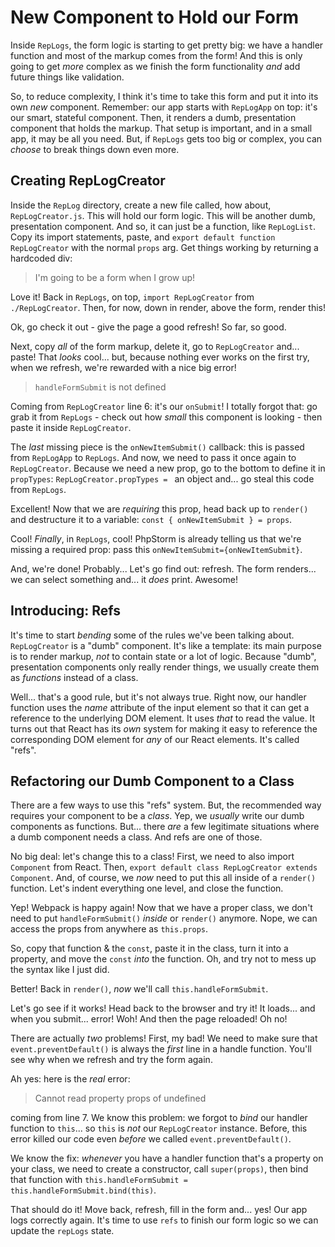 # New Component to Hold our Form

Inside `RepLogs`, the form logic is starting to get pretty big: we have a handler
function and most of the markup comes from the form! And this is only going to
get *more* complex as we finish the form functionality *and* add future things like
validation.

So, to reduce complexity, I think it's time to take this form and put it into its
own *new* component. Remember: our app starts with `RepLogApp` on top: it's our
smart, stateful component. Then, it renders a dumb, presentation component that
holds the markup. That setup is important, and in a small app, it may be all you
need. But, if `RepLogs` gets too big or complex, you can *choose* to break things
down even more.

## Creating RepLogCreator

Inside the `RepLog` directory, create a new file called, how about, `RepLogCreator.js`.
This will hold our form logic. This will be another dumb, presentation component.
And so, it can just be a function, like `RepLogList`. Copy its import statements,
paste, and `export default function RepLogCreator` with the normal `props` arg.
Get things working by returning a hardcoded div:

> I'm going to be a form when I grow up!

Love it! Back in `RepLogs`, on top, `import RepLogCreator` from `./RepLogCreator`.
Then, for now, down in render, above the form, render this!

Ok, go check it out - give the page a good refresh! So far, so good.

Next, copy *all* of the form markup, delete it, go to `RepLogCreator` and... paste!
That *looks* cool... but, because nothing ever works on the first try, when we
refresh, we're rewarded with a nice big error!

> `handleFormSubmit` is not defined

Coming from `RepLogCreator` line 6: it's our `onSubmit`! I totally forgot that:
go grab it from `RepLogs` - check out how *small* this component is looking - 
then paste it inside `RepLogCreator`.

The *last* missing piece is the `onNewItemSubmit()` callback: this is passed from
`RepLogApp` to `RepLogs`. And now, we need to pass it once again to `RepLogCreator`.
Because we need a new prop, go to the bottom to define it in `propTypes`:
`RepLogCreator.propTypes = ` an object and... go steal this code from `RepLogs`.

Excellent! Now that we are *requiring* this prop, head back up to `render()` and
destructure it to a variable: `const { onNewItemSubmit } = props`.

Cool! *Finally*, in `RepLogs`, cool! PhpStorm is already telling us that we're
missing a required prop: pass this `onNewItemSubmit={onNewItemSubmit}`.

And, we're done! Probably... Let's go find out: refresh. The form renders... we
can select something and... it *does* print. Awesome!

## Introducing: Refs

It's time to start *bending* some of the rules we've been talking about. `RepLogCreator`
is a "dumb" component. It's like a template: its main purpose is to render markup,
*not* to contain state or a lot of logic. Because "dumb", presentation components
only really render things, we usually create them as *functions* instead of a class.

Well... that's a good rule, but it's not always true. Right now, our handler function
uses the *name* attribute of the input element so that it can get a reference to
the underlying DOM element. It uses *that* to read the value. It turns out that
React has its *own* system for making it easy to reference the corresponding DOM
element for *any* of our React elements. It's called "refs".

## Refactoring our Dumb Component to a Class

There are a few ways to use this "refs" system. But, the recommended way requires
your component to be a *class*. Yep, we *usually* write our dumb components as
functions. But... there *are* a few legitimate situations where a dumb component
needs a class. And refs are one of those.

No big deal: let's change this to a class! First, we need to also import `Component`
from React. Then, `export default class RepLogCreator extends Component`. And, of
course, we *now* need to put this all inside of a `render()` function. Let's indent
everything one level, and close the function.

Yep! Webpack is happy again! Now that we have a proper class, we don't need to put
`handleFormSubmit()` *inside* or `render()` anymore. Nope, we can access the props
from anywhere as `this.props`.

So, copy that function & the `const`, paste it in the class, turn it into a property,
and move the `const` *into* the function. Oh, and try not to mess up the syntax
like I just did.

Better! Back in `render()`, *now* we'll call `this.handleFormSubmit`.

Let's go see if it works! Head back to the browser and try it! It loads... and
when you submit... error! Woh! And then the page reloaded! Oh no!

There are actually *two* problems! First, my bad! We need to make sure that
`event.preventDefault()` is always the *first* line in a handle function. You'll
see why when we refresh and try the form again.

Ah yes: here is the *real* error:

> Cannot read property props of undefined

coming from line 7. We know this problem: we forgot to *bind* our handler function
to `this`... so `this` is *not* our `RepLogCreator` instance. Before, this error
killed our code even *before* we called `event.preventDefault()`.

We know the fix: *whenever* you have a handler function that's a property on your
class, we need to create a constructor, call `super(props)`, then bind that function
with `this.handleFormSubmit = this.handleFormSubmit.bind(this)`.

That should do it! Move back, refresh, fill in the form and... yes! Our app logs
correctly again. It's time to use `refs` to finish our form logic so we can update
the `repLogs` state.

